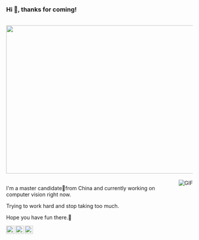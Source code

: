 ### Hi 👋, thanks for coming! 

<div align="center">
	<br>
    	<img src="https://bingimages.herokuapp.com/unsplash1" width="800" height="400">
</div>
<br />

 <img align="right" alt="GIF" src="https://media.giphy.com/media/836HiJc7pgzy8iNXCn/giphy.gif" />
 
 I'm a master candidate👨from China and currently working on computer vision right now. 

 Trying to work hard and stop taking too much.

 Hope you have fun there.🤝
 
 <a href="https://twitter.com/Yu1145635107">
  <img align="left" alt="Abhishek Naidu | Twitter" width="22px" src="https://cdn.jsdelivr.net/npm/simple-icons@v3/icons/twitter.svg" />
</a>
<a href="https://www.instagram.com/d.h.richard/">
  <img align="left" alt="Abhishek's Instagram" width="22px" src="https://cdn.jsdelivr.net/npm/simple-icons@v3/icons/instagram.svg" />
</a>
<a href="https://densecollections.top">
  <img align="left" alt="Abhishek's Reddit" width="22px" src="https://cdn.jsdelivr.net/npm/simple-icons@3.1.0/icons/hexo.svg" />
</a>
 


<!--
**Richardyu114/Richardyu114** is a ✨ _special_ ✨ repository because its `README.md` (this file) appears on your GitHub profile.

Here are some ideas to get you started:
https://github.com/kautukkundan/Awesome-Profile-README-templates/blob/master/dynamic-realtime/abhisheknaiidu.md
- 🔭 I’m currently working on ...
- 🌱 I’m currently learning ...
- 👯 I’m looking to collaborate on ...
- 🤔 I’m looking for help with ...
- 💬 Ask me about ...
- 📫 How to reach me: ...
- 😄 Pronouns: ...
- ⚡ Fun fact: ...
-->

